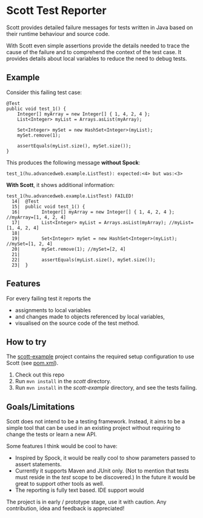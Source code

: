 Scott Test Reporter
===================

Scott provides detailed failure messages for tests written in Java
based on their runtime behaviour and source code.

With Scott even simple assertions provide the details needed to
trace the cause of the failure and to comprehend the context of the test case.
It provides details about local variables to reduce the need to debug tests.


Example
-------
Consider this failing test case:

```
@Test
public void test_1() {
	Integer[] myArray = new Integer[] { 1, 4, 2, 4 };
	List<Integer> myList = Arrays.asList(myArray);

	Set<Integer> mySet = new HashSet<Integer>(myList);
	mySet.remove(1);

	assertEquals(myList.size(), mySet.size());
}
```

This produces the following message **without Spock**:
```
test_1(hu.advancedweb.example.ListTest): expected:<4> but was:<3>
```

**With Scott**, it shows additional information:
```
test_1(hu.advancedweb.example.ListTest) FAILED!
  14|  @Test
  15|  public void test_1() {
  16|        Integer[] myArray = new Integer[] { 1, 4, 2, 4 }; //myArray=[1, 4, 2, 4]
  17|        List<Integer> myList = Arrays.asList(myArray); //myList=[1, 4, 2, 4]
  18|
  19|        Set<Integer> mySet = new HashSet<Integer>(myList); //mySet=[1, 2, 4]
  20|        mySet.remove(1); //mySet=[2, 4]
  21|
  22|        assertEquals(myList.size(), mySet.size());
  23|  }
```


Features
--------
For every failing test it reports the
- assignments to local variables
- and changes made to objects referenced by local variables,
- visualised on the source code of the test method.


How to try
----------
The [scott-example](https://github.com/dodie/scott/tree/master/scott-example) project contains the required setup configuration to use Scott (see [pom.xml](https://github.com/dodie/scott/blob/master/scott-example/pom.xml)).

1. Check out this repo
2. Run ```mvn install``` in the *scott* directory.
3. Run ```mvn install``` in the *scott-example* directory, and see the tests failing.


Goals/Limitations
-----------------
Scott does not intend to be a testing framework. Instead, it aims to be a simple tool
that can be used in an existing project without requiring to change the tests or learn a new API.

Some features I think would be cool to have:
- Inspired by Spock, it would be really cool to show parameters passed to assert statements.
- Currently it supports Maven and JUnit only. (Not to mention that tests must reside in the *test* scope to be discovered.)
In the future it would be great to support other tools as well.
- The reporting is fully text based. IDE support would


The project is in early / prototype stage, use it with caution.
Any contribution, idea and feedback is appreciated!


